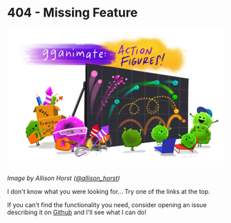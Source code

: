 # 404 - Missing Feature

![personifyr](personifyr.jpg)

*Image by Allison Horst ([@allison_horst](https://twitter.com/allison_horst))*

I don't know what you were looking for... Try one of the links at the top.

If you can't find the functionality you need, consider opening an issue 
describing it on [Github](https://github.com/thomasp85/gganimate/issues) and 
I'll see what I can do!
